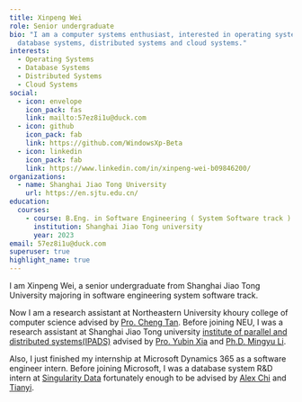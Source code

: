 ```yaml
---
title: Xinpeng Wei
role: Senior undergraduate
bio: "I am a computer systems enthusiast, interested in operating systems,
  database systems, distributed systems and cloud systems."
interests:
  - Operating Systems
  - Database Systems
  - Distributed Systems
  - Cloud Systems
social:
  - icon: envelope
    icon_pack: fas
    link: mailto:57ez8i1u@duck.com
  - icon: github
    icon_pack: fab
    link: https://github.com/WindowsXp-Beta
  - icon: linkedin
    icon_pack: fab
    link: https://www.linkedin.com/in/xinpeng-wei-b09846200/
organizations:
  - name: Shanghai Jiao Tong University
    url: https://en.sjtu.edu.cn/
education:
  courses:
    - course: B.Eng. in Software Engineering ( System Software track )
      institution: Shanghai Jiao Tong university
      year: 2023
email: 57ez8i1u@duck.com
superuser: true
highlight_name: true
---
```

I am Xinpeng Wei, a senior undergraduate from Shanghai Jiao Tong University majoring in software engineering system software track.

N﻿ow I am a research assistant at Northeastern University khoury college of computer science advised by [Pro. Cheng Tan](https://www.khoury.northeastern.edu/people/cheng-tan/). Before joining NEU, I was a research assistant at Shanghai Jiao Tong university [institute of parallel and distributed systems(IPADS)](https://ipads.se.sjtu.edu.cn/) advised by [Pro. Yubin Xia](https://ipads.se.sjtu.edu.cn/pub/members/yubin_xia) and [Ph.D. Mingyu Li](https://maxul.github.io).

Also, I just finished my internship at Microsoft Dynamics 365 as a software engineer intern. Before joining Microsoft, I was a database system R&D intern at [Singularity Data](https://www.risingwave-labs.com/) fortunately enough to be advised by [Alex Chi](https://www.skyzh.dev) and [Tianyi](https://blog.zhuangty.com).